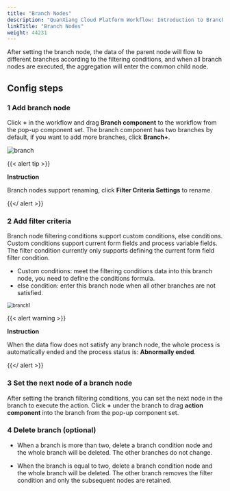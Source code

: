 ```yaml
---
title: "Branch Nodes"
description: "QuanXiang Cloud Platform Workflow: Introduction to Branch Nodes"
linkTitle: "Branch Nodes"
weight: 44231
---
```


After setting the branch node, the data of the parent node will flow to different branches according to the filtering conditions, and when all branch nodes are executed, the aggregation will enter the common child node.

## Config steps

### 1 Add branch node

Click **+** in the workflow and drag **Branch component** to the workflow from the pop-up component set. The branch component has two branches by default, if you want to add more branches, click **Branch+**.

![branch](/images/manual/workflow/branch.png)

{{< alert tip >}}

**Instruction**

Branch nodes support renaming, click **Filter Criteria Settings** to rename.

{{</ alert >}}

### 2 Add filter criteria

Branch node filtering conditions support custom conditions, else conditions. Custom conditions support current form fields and process variable fields. The filter condition currently only supports defining the current form field filter condition.

- Custom conditions: meet the filtering conditions data into this branch node, you need to define the conditions formula.
- else condition: enter this branch node when all other branches are not satisfied.

<img src="/images/manual/workflow/branch1.png" alt="branch1" style="zoom:80%;" />

{{< alert warning >}}

**Instruction**

When the data flow does not satisfy any branch node, the whole process is automatically ended and the process status is: **Abnormally ended**.

 {{</ alert >}}

### 3 Set the next node of a branch node

After setting the branch filtering conditions, you can set the next node in the branch to execute the action. Click **+** under the branch to drag **action component** into the branch from the pop-up component set.

### 4 Delete branch (optional)

- When a branch is more than two, delete a branch condition node and the whole branch will be deleted. The other branches do not change.

- When the branch is equal to two, delete a branch condition node and the whole branch will be deleted. The other branch removes the filter condition and only the subsequent nodes are retained.



